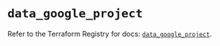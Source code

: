 # `data_google_project`

Refer to the Terraform Registry for docs: [`data_google_project`](https://registry.terraform.io/providers/hashicorp/google-beta/6.44.0/docs/data-sources/google_project).
